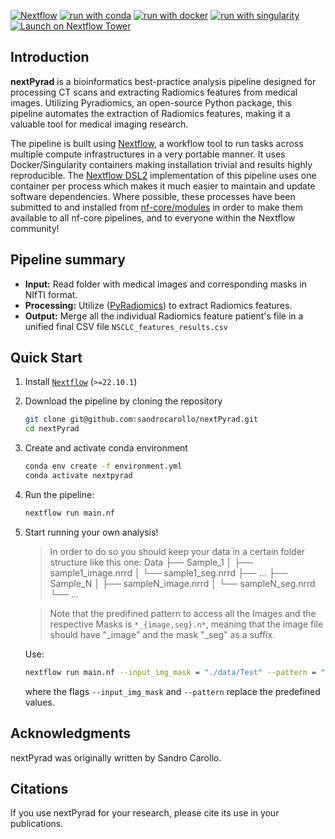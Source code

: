 [![Nextflow](https://img.shields.io/badge/nextflow%20DSL2-%E2%89%A522.10.1-23aa62.svg)](https://www.nextflow.io/)
[![run with conda](http://img.shields.io/badge/run%20with-conda-3EB049?labelColor=000000&logo=anaconda)](https://docs.conda.io/en/latest/)
[![run with docker](https://img.shields.io/badge/run%20with-docker-0db7ed?labelColor=000000&logo=docker)](https://www.docker.com/)
[![run with singularity](https://img.shields.io/badge/run%20with-singularity-1d355c.svg?labelColor=000000)](https://sylabs.io/docs/)
[![Launch on Nextflow Tower](https://img.shields.io/badge/Launch%20%F0%9F%9A%80-Nextflow%20Tower-%234256e7)](https://tower.nf/launch?pipeline=https://github.com/nf/nextpyrad)

## Introduction

<!-- TODO nf-core: Write a 1-2 sentence summary of what data the pipeline is for and what it does -->

**nextPyrad** is a bioinformatics best-practice analysis pipeline designed for processing CT scans and extracting Radiomics features from medical images. Utilizing Pyradiomics, an open-source Python package, this pipeline automates the extraction of Radiomics features, making it a valuable tool for medical imaging research.

The pipeline is built using [Nextflow](https://www.nextflow.io), a workflow tool to run tasks across multiple compute infrastructures in a very portable manner. It uses Docker/Singularity containers making installation trivial and results highly reproducible. The [Nextflow DSL2](https://www.nextflow.io/docs/latest/dsl2.html) implementation of this pipeline uses one container per process which makes it much easier to maintain and update software dependencies. Where possible, these processes have been submitted to and installed from [nf-core/modules](https://github.com/nf-core/modules) in order to make them available to all nf-core pipelines, and to everyone within the Nextflow community!

## Pipeline summary

<!-- TODO nf-core: Fill in short bullet-pointed list of the default steps in the pipeline -->

* **Input:** Read folder with medical images and corresponding masks in NIfTI format.
* **Processing:** Utilize ([PyRadiomics](https://pyradiomics.readthedocs.io/en/latest/index.html)) to extract Radiomics features.
* **Output:** Merge all the individual Radiomics feature patient's file in a unified final CSV file `NSCLC_features_results.csv`

## Quick Start

1. Install [`Nextflow`](https://www.nextflow.io/docs/latest/getstarted.html#installation) (`>=22.10.1`)

2. Download the pipeline by cloning the repository

   ```bash
   git clone git@github.com:sandrocarollo/nextPyrad.git
   cd nextPyrad
   ```

3. Create and activate conda environment
   ```bash
   conda env create -f environment.yml
   conda activate nextpyrad
   ```
   
4. Run the pipeline:

   ```bash
   nextflow run main.nf 
   ```

5. Start running your own analysis!

   > In order to do so you should keep your data in a certain folder structure like this one:
      Data
      ├── Sample_1
      │   ├── sample1_image.nrrd
      │   └── sample1_seg.nrrd
      ├── ...
      ├── Sample_N
      │   ├── sampleN_image.nrrd
      │   └── sampleN_seg.nrrd
      └── ...

   >Note that the predifined pattern to access all the Images and the respective Masks is `*_{image,seg}.n*`, meaning that the image file should have "_image" and the mask "_seg" as a suffix.
   
   Use:
   ```bash
   nextflow run main.nf --input_img_mask = "./data/Test" --pattern = "*_{image,seg}.n*"
   ```
   where the flags `--input_img_mask` and `--pattern` replace the predefined values. 

## Acknowledgments

nextPyrad was originally written by Sandro Carollo.

## Citations

If you use nextPyrad for your research, please cite its use in your publications.

